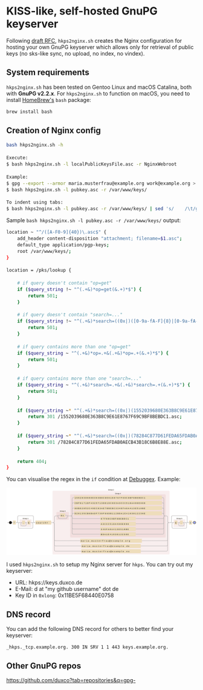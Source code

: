 # KISS-like, self-hosted GnuPG keyserver

Following [draft RFC](https://datatracker.ietf.org/doc/html/draft-shaw-openpgp-hkp-00), `hkps2nginx.sh` creates the Nginx configuration for hosting your own GnuPG keyserver which allows only for retrieval of public keys (no sks-like sync, no upload, no index, no vindex).

## System requirements

`hkps2nginx.sh` has been tested on Gentoo Linux and macOS Catalina, both with **GnuPG v2.2.x**. For `hkps2nginx.sh` to function on macOS, you need to install [HomeBrew's](https://brew.sh/) `bash` package:

```bash
brew install bash
```

## Creation of Nginx config

```bash
bash hkps2nginx.sh -h

Execute:
$ bash hkps2nginx.sh -l localPublicKeysFile.asc -r NginxWebroot

Example:
$ gpg --export --armor maria.musterfrau@example.org work@example.org > pubkey.asc
$ bash hkps2nginx.sh -l pubkey.asc -r /var/www/keys/

To indent using tabs:
$ bash hkps2nginx.sh -l pubkey.asc -r /var/www/keys/ | sed 's/    /\t/g' | sed 's/^\([^$]\)/\t\t\1/'
```

Sample `bash hkps2nginx.sh -l pubkey.asc -r /var/www/keys/` output:

```bash
location ~ "^/([A-F0-9]{40})\.asc$" {
    add_header content-disposition "attachment; filename=$1.asc";
    default_type application/pgp-keys;
    root /var/www/keys/;
}

location = /pks/lookup {

    # if query doesn't contain "op=get"
    if ($query_string !~ "^(.+&)*op=get(&.+)*$") {
        return 501;
    }

    # if query doesn't contain "search=..."
    if ($query_string !~ "^(.+&)*search=((0x|)([0-9a-fA-F]{8}|[0-9a-fA-F]{16}|[0-9a-fA-F]{40})|.+@.+)(&.+)*$") {
        return 501;
    }

    # if query contains more than one "op=get"
    if ($query_string ~ "^(.+&)*op=.+&(.+&)*op=.+(&.+)*$") {
        return 501;
    }

    # if query contains more than one "search=..."
    if ($query_string ~ "^(.+&)*search=.+&(.+&)*search=.+(&.+)*$") {
        return 501;
    }

    if ($query_string ~* "^(.+&)*search=((0x|)(1552039680E363B8C9E61E8767F69C9BF8BEBDC1|CBFD171DF4325713DD1DC6D3A3CCC518A400E998|80B62052C49EC83AE7BBEBC3346FA0A413E510BE|D26135CB6BADF739F99DB112BDA1E4163012236E|67F69C9BF8BEBDC1|A3CCC518A400E998|346FA0A413E510BE|BDA1E4163012236E)|maria.musterfrau@example.org|maria.musterfrau@example.de|maria.musterfrau@example.eu)(&.+)*$") {
        return 301 /1552039680E363B8C9E61E8767F69C9BF8BEBDC1.asc;
    }

    if ($query_string ~* "^(.+&)*search=((0x|)(78284C877D61FEDA65FDAB0AECB43B18C6B8E88E|02B63F8A914E81A16DD72A0A24489B037578FBE6|20D29AEC0CF8A7E07AE842BE5D518CAC4D3A9177|653A9BFF0A1A48730B3556AA0E23B2FE2EBC40DE|ECB43B18C6B8E88E|24489B037578FBE6|5D518CAC4D3A9177|0E23B2FE2EBC40DE)|work@example.org)(&.+)*$") {
        return 301 /78284C877D61FEDA65FDAB0AECB43B18C6B8E88E.asc;
    }

    return 404;
}
```

You can visualise the regex in the `if` condition at [Debuggex](https://www.debuggex.com/). Example:

![Debuggex](assets/debuggex.png)

I used `hkps2nginx.sh` to setup my Nginx server for `hkps`. You can try out my keyserver:

- URL: hkps://keys.duxco.de
- E-Mail: d at "my github username" dot de
- Key ID in `0xlong`: 0x11BE5F68440E0758

## DNS record

You can add the following DNS record for others to better find your keyserver:

```
_hkps._tcp.example.org. 300 IN SRV 1 1 443 keys.example.org.
```

## Other GnuPG repos

https://github.com/duxco?tab=repositories&q=gpg-

